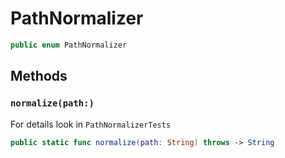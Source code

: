# PathNormalizer

``` swift
public enum PathNormalizer
```

## Methods

### `normalize(path:)`

For details look in `PathNormalizerTests`

``` swift
public static func normalize(path: String) throws -> String
```
